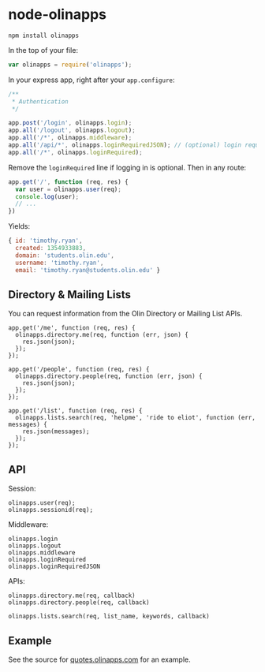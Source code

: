 # node-olinapps

`npm install olinapps`

In the top of your file:

```js
var olinapps = require('olinapps');
```

In your express app, right after your `app.configure`:

```js
/**
 * Authentication
 */

app.post('/login', olinapps.login);
app.all('/logout', olinapps.logout);
app.all('/*', olinapps.middleware);
app.all('/api/*', olinapps.loginRequiredJSON); // (optional) login required, no redirect, returns 401
app.all('/*', olinapps.loginRequired);
```

Remove the `loginRequired` line if logging in is optional. Then in any route:

```js
app.get('/', function (req, res) {
  var user = olinapps.user(req);
  console.log(user);
  // ...
})
```

Yields:

```js
{ id: 'timothy.ryan',
  created: 1354933883,
  domain: 'students.olin.edu',
  username: 'timothy.ryan',
  email: 'timothy.ryan@students.olin.edu' }
```

## Directory & Mailing Lists

You can request information from the Olin Directory or Mailing List APIs.

```
app.get('/me', function (req, res) {
  olinapps.directory.me(req, function (err, json) {
    res.json(json);
  });
});

app.get('/people', function (req, res) {
  olinapps.directory.people(req, function (err, json) {
    res.json(json);
  });
});

app.get('/list', function (req, res) {
  olinapps.lists.search(req, 'helpme', 'ride to eliot', function (err, messages) {
    res.json(messages);
  });
});
```

## API

Session:

```
olinapps.user(req);
olinapps.sessionid(req);
```

Middleware:

```
olinapps.login
olinapps.logout
olinapps.middleware
olinapps.loginRequired
olinapps.loginRequiredJSON
```

APIs:

```
olinapps.directory.me(req, callback)
olinapps.directory.people(req, callback)

olinapps.lists.search(req, list_name, keywords, callback)
```

## Example

See the source for [quotes.olinapps.com](http://github.com/ohack/olinapps-quotes) for an example.